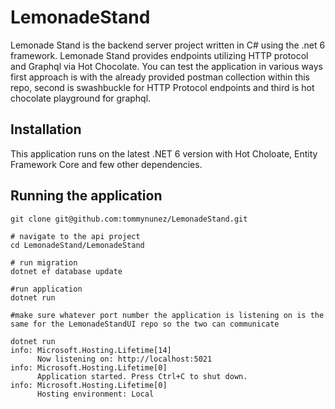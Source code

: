 # LemonadeStand

Lemonade Stand is the backend server project written in C# using the .net 6 framework.  Lemonade Stand provides endpoints utilizing HTTP protocol and Graphql via Hot Chocolate.  You can test the application in various ways first approach is with the already provided postman collection within this repo, second is swashbuckle for HTTP Protocol endpoints and third is hot chocolate playground for graphql.

## Installation

This application runs on the latest .NET 6 version with Hot Choloate, Entity Framework Core and few other dependencies.



## Running the application 

```node
git clone git@github.com:tommynunez/LemonadeStand.git

# navigate to the api project
cd LemonadeStand/LemonadeStand

# run migration
dotnet ef database update

#run application
dotnet run

#make sure whatever port number the application is listening on is the same for the LemonadeStandUI repo so the two can communicate

dotnet run
info: Microsoft.Hosting.Lifetime[14]
      Now listening on: http://localhost:5021
info: Microsoft.Hosting.Lifetime[0]
      Application started. Press Ctrl+C to shut down.
info: Microsoft.Hosting.Lifetime[0]
      Hosting environment: Local
```

